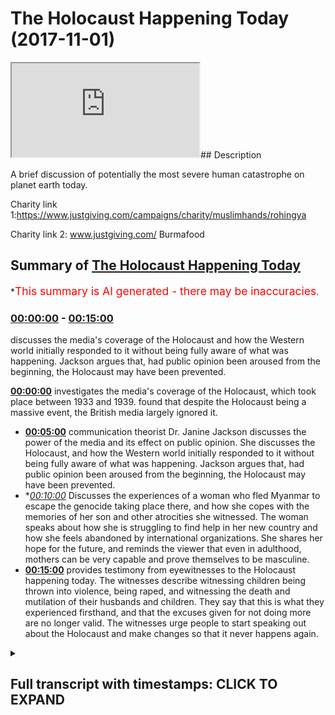 # The Holocaust Happening Today (2017-11-01)

<iframe loading='lazy' src='https://www.youtube.com/embed/RbwRiNWYLFY'></iframe>## Description

A brief discussion of potentially the most severe human catastrophe on planet earth today.

Charity link 1:https://www.justgiving.com/campaigns/charity/muslimhands/rohingya

Charity link 2: www.justgiving.com/ Burmafood

## Summary of [The Holocaust Happening Today](https://www.youtube.com/watch?v=RbwRiNWYLFY)

\*<span style="color:red; font-size:125%">This summary is AI generated - there may be inaccuracies</span>.

### [00:00:00](https://www.youtube.com/watch?v=RbwRiNWYLFY\&t=0) - [00:15:00](https://www.youtube.com/watch?v=RbwRiNWYLFY\&t=900)

discusses the media's coverage of the Holocaust and how the Western world initially responded to it without being fully aware of what was happening. Jackson argues that, had public opinion been aroused from the beginning, the Holocaust may have been prevented.

**[00:00:00](https://www.youtube.com/watch?v=RbwRiNWYLFY\&t=0)**  investigates the media's coverage of the Holocaust, which took place between 1933 and 1939. found that despite the Holocaust being a massive event, the British media largely ignored it.

*   **[00:05:00](https://www.youtube.com/watch?v=RbwRiNWYLFY\&t=300)** communication theorist Dr. Janine Jackson discusses the power of the media and its effect on public opinion. She discusses the Holocaust, and how the Western world initially responded to it without being fully aware of what was happening. Jackson argues that, had public opinion been aroused from the beginning, the Holocaust may have been prevented.
*   \**[00:10:00](https://www.youtube.com/watch?v=RbwRiNWYLFY\&t=600)* Discusses the experiences of a woman who fled Myanmar to escape the genocide taking place there, and how she copes with the memories of her son and other atrocities she witnessed. The woman speaks about how she is struggling to find help in her new country and how she feels abandoned by international organizations. She shares her hope for the future, and reminds the viewer that even in adulthood, mothers can be very capable and prove themselves to be masculine.
*   **[00:15:00](https://www.youtube.com/watch?v=RbwRiNWYLFY\&t=900)**  provides testimony from eyewitnesses to the Holocaust happening today. The witnesses describe witnessing children being thrown into violence, being raped, and witnessing the death and mutilation of their husbands and children. They say that this is what they experienced firsthand, and that the excuses given for not doing more are no longer valid. The witnesses urge people to start speaking out about the Holocaust and make changes so that it never happens again.

<details><summary><h2>Full transcript with timestamps: CLICK TO EXPAND</h2></summary>

[0:00:01](https://youtu.be/RbwRiNWYLFY?t=1) Latinas fee so me also dirty either\
[0:00:07](https://youtu.be/RbwRiNWYLFY?t=7) would you be Authority\
[0:00:11](https://youtu.be/RbwRiNWYLFY?t=11) I would like I'm gonna shave on your de\
[0:00:15](https://youtu.be/RbwRiNWYLFY?t=15) \[Music]\
[0:00:17](https://youtu.be/RbwRiNWYLFY?t=17) niaruna my loving face I mean lucky for\
[0:00:22](https://youtu.be/RbwRiNWYLFY?t=22) Milo you would be aa so my Lions meow\
[0:00:36](https://youtu.be/RbwRiNWYLFY?t=36) \[Music]\
[0:00:50](https://youtu.be/RbwRiNWYLFY?t=50) \[Music]\
[0:00:56](https://youtu.be/RbwRiNWYLFY?t=56) \[Music]\
[0:01:14](https://youtu.be/RbwRiNWYLFY?t=74) \[Music]\
[0:01:21](https://youtu.be/RbwRiNWYLFY?t=81) Latinos or the father let over pillows\
[0:01:31](https://youtu.be/RbwRiNWYLFY?t=91) or they're partying\
[0:01:35](https://youtu.be/RbwRiNWYLFY?t=95) alleluia alleluia alleluia alleluia\
[0:01:51](https://youtu.be/RbwRiNWYLFY?t=111) I see what you mean Oh bill you only owe\
[0:01:55](https://youtu.be/RbwRiNWYLFY?t=115) me laughs here the Messiah who came a\
[0:01:59](https://youtu.be/RbwRiNWYLFY?t=119) son he loved one in Allah he travels a\
[0:02:04](https://youtu.be/RbwRiNWYLFY?t=124) saga that our capital sudden death lie\
[0:02:09](https://youtu.be/RbwRiNWYLFY?t=129) upon the una casa la una and in common\
[0:02:19](https://youtu.be/RbwRiNWYLFY?t=139) \[Music]\
[0:02:22](https://youtu.be/RbwRiNWYLFY?t=142) wahoo Nadine Colin Cassady Messalina\
[0:02:32](https://youtu.be/RbwRiNWYLFY?t=152) Yuma Pune and well of movie tevaram\
[0:02:38](https://youtu.be/RbwRiNWYLFY?t=158) boarding the he went as Vita what just\
[0:02:43](https://youtu.be/RbwRiNWYLFY?t=163) beat enforcing cameras Allegiant until\
[0:02:48](https://youtu.be/RbwRiNWYLFY?t=168) our cameras Allegiant reporting al-sabah\
[0:02:56](https://youtu.be/RbwRiNWYLFY?t=176) ha\
[0:03:02](https://youtu.be/RbwRiNWYLFY?t=182) riot Okuda he'll be happy if a hill and\
[0:03:06](https://youtu.be/RbwRiNWYLFY?t=186) you silver how are you pal pilot a lot\
[0:03:11](https://youtu.be/RbwRiNWYLFY?t=191) in my time and you never see me so to\
[0:03:16](https://youtu.be/RbwRiNWYLFY?t=196) baccarat okay guys I want to really just\
[0:03:38](https://youtu.be/RbwRiNWYLFY?t=218) tell you something that happen\
[0:03:40](https://youtu.be/RbwRiNWYLFY?t=220) recently yeah maybe about a year ago\
[0:03:43](https://youtu.be/RbwRiNWYLFY?t=223) maybe a year and a half two years ago at\
[0:03:47](https://youtu.be/RbwRiNWYLFY?t=227) the max bring now about two years ago\
[0:03:53](https://youtu.be/RbwRiNWYLFY?t=233) about two years ago what happened as I\
[0:03:56](https://youtu.be/RbwRiNWYLFY?t=236) was doing a research project I have\
[0:03:58](https://youtu.be/RbwRiNWYLFY?t=238) postgraduate research for India and I\
[0:04:02](https://youtu.be/RbwRiNWYLFY?t=242) went to the British Library and it has a\
[0:04:05](https://youtu.be/RbwRiNWYLFY?t=245) place of room a particular room called\
[0:04:07](https://youtu.be/RbwRiNWYLFY?t=247) the news room I went up to the news room\
[0:04:10](https://youtu.be/RbwRiNWYLFY?t=250) I was analyzing some primary source\
[0:04:14](https://youtu.be/RbwRiNWYLFY?t=254) materials is this one barrel yeah it's\
[0:04:17](https://youtu.be/RbwRiNWYLFY?t=257) work so I was analyzing some primary\
[0:04:20](https://youtu.be/RbwRiNWYLFY?t=260) source materials what happened was I was\
[0:04:24](https://youtu.be/RbwRiNWYLFY?t=264) looking at Germany and obviously the\
[0:04:27](https://youtu.be/RbwRiNWYLFY?t=267) massive period they like the Nazi time\
[0:04:29](https://youtu.be/RbwRiNWYLFY?t=269) so from 1933 to 1939 when there was a\
[0:04:32](https://youtu.be/RbwRiNWYLFY?t=272) buildup going on and I looked at the\
[0:04:38](https://youtu.be/RbwRiNWYLFY?t=278) newspapers and the media the British\
[0:04:42](https://youtu.be/RbwRiNWYLFY?t=282) media and the coverage of basically the\
[0:04:47](https://youtu.be/RbwRiNWYLFY?t=287) Holocaust in the in the British media\
[0:04:49](https://youtu.be/RbwRiNWYLFY?t=289) that was something I was doing and\
[0:04:53](https://youtu.be/RbwRiNWYLFY?t=293) you'll be really surprised that despite\
[0:04:56](https://youtu.be/RbwRiNWYLFY?t=296) it being a massive a massive thing in\
[0:05:00](https://youtu.be/RbwRiNWYLFY?t=300) almost every history syllabus in the\
[0:05:03](https://youtu.be/RbwRiNWYLFY?t=303) Western world the media was not covering\
[0:05:07](https://youtu.be/RbwRiNWYLFY?t=307) it in the way you think\
[0:05:09](https://youtu.be/RbwRiNWYLFY?t=309) they will be covering in mainstream\
[0:05:11](https://youtu.be/RbwRiNWYLFY?t=311) media were not covering it in the way he\
[0:05:14](https://youtu.be/RbwRiNWYLFY?t=314) would think they'll be covering it\
[0:05:15](https://youtu.be/RbwRiNWYLFY?t=315) sometimes they wouldn't even make a\
[0:05:16](https://youtu.be/RbwRiNWYLFY?t=316) headline what was going on and this made\
[0:05:22](https://youtu.be/RbwRiNWYLFY?t=322) me really think of something this made\
[0:05:25](https://youtu.be/RbwRiNWYLFY?t=325) me really think of the power of the\
[0:05:29](https://youtu.be/RbwRiNWYLFY?t=329) media one communication theorist he said\
[0:05:34](https://youtu.be/RbwRiNWYLFY?t=334) the media doesn't tell you what to think\
[0:05:37](https://youtu.be/RbwRiNWYLFY?t=337) because there was some people who used\
[0:05:40](https://youtu.be/RbwRiNWYLFY?t=340) to talk about the Magic Bullet theory\
[0:05:41](https://youtu.be/RbwRiNWYLFY?t=341) and the needle theory all these things\
[0:05:44](https://youtu.be/RbwRiNWYLFY?t=344) that brainwash hate for this\
[0:05:47](https://youtu.be/RbwRiNWYLFY?t=347) communication theory she said the media\
[0:05:48](https://youtu.be/RbwRiNWYLFY?t=348) doesn't tell you what to think but it\
[0:05:50](https://youtu.be/RbwRiNWYLFY?t=350) tells you what to think about you see\
[0:05:54](https://youtu.be/RbwRiNWYLFY?t=354) when the media was newspapers and in the\
[0:05:59](https://youtu.be/RbwRiNWYLFY?t=359) thirties television decide to come out\
[0:06:02](https://youtu.be/RbwRiNWYLFY?t=362) it was easy for the media to have a\
[0:06:05](https://youtu.be/RbwRiNWYLFY?t=365) monopoly on what it is we should be\
[0:06:08](https://youtu.be/RbwRiNWYLFY?t=368) thinking about it was easy for them to\
[0:06:11](https://youtu.be/RbwRiNWYLFY?t=371) do that and therefore the response of\
[0:06:16](https://youtu.be/RbwRiNWYLFY?t=376) the Western world to the Holocaust was\
[0:06:18](https://youtu.be/RbwRiNWYLFY?t=378) something which we look back o the\
[0:06:21](https://youtu.be/RbwRiNWYLFY?t=381) Western world in general looks back at\
[0:06:22](https://youtu.be/RbwRiNWYLFY?t=382) things how could we have done that the\
[0:06:26](https://youtu.be/RbwRiNWYLFY?t=386) reason why is because public opinion was\
[0:06:28](https://youtu.be/RbwRiNWYLFY?t=388) not roused from the very beginning\
[0:06:30](https://youtu.be/RbwRiNWYLFY?t=390) people were not being told what was\
[0:06:34](https://youtu.be/RbwRiNWYLFY?t=394) going on in the fullest sense possible\
[0:06:38](https://youtu.be/RbwRiNWYLFY?t=398) now why am I talking about Germany and\
[0:06:41](https://youtu.be/RbwRiNWYLFY?t=401) the Holocaust because this is a Monaco's\
[0:06:46](https://youtu.be/RbwRiNWYLFY?t=406) what's going on what's going on in Burma\
[0:06:52](https://youtu.be/RbwRiNWYLFY?t=412) at the moment is the burning of human\
[0:06:55](https://youtu.be/RbwRiNWYLFY?t=415) beings\
[0:07:02](https://youtu.be/RbwRiNWYLFY?t=422) her story\
[0:07:41](https://youtu.be/RbwRiNWYLFY?t=461) \[Music]\
[0:08:25](https://youtu.be/RbwRiNWYLFY?t=505) dominating the area where the man were\
[0:08:32](https://youtu.be/RbwRiNWYLFY?t=512) army tortured particularly firing the\
[0:08:35](https://youtu.be/RbwRiNWYLFY?t=515) different houses and also throwing the\
[0:08:38](https://youtu.be/RbwRiNWYLFY?t=518) children in the fire for burning yes\
[0:08:41](https://youtu.be/RbwRiNWYLFY?t=521) hard children also burned by the minor\
[0:08:44](https://youtu.be/RbwRiNWYLFY?t=524) army and that time he was the man Murat\
[0:08:48](https://youtu.be/RbwRiNWYLFY?t=528) misshaped heart and then touched on\
[0:08:50](https://youtu.be/RbwRiNWYLFY?t=530) again physically that's why he was just\
[0:08:55](https://youtu.be/RbwRiNWYLFY?t=535) leaped up they left the place the story\
[0:08:58](https://youtu.be/RbwRiNWYLFY?t=538) is true as well\
[0:09:04](https://youtu.be/RbwRiNWYLFY?t=544) yeah a bone cave aventura is it suitable\
[0:09:33](https://youtu.be/RbwRiNWYLFY?t=573) is it fit and yang as it ever came near\
[0:09:37](https://youtu.be/RbwRiNWYLFY?t=577) do tell Catherine co-op Ivo\
[0:09:42](https://youtu.be/RbwRiNWYLFY?t=582)  them money by chosen doujin by\
[0:09:46](https://youtu.be/RbwRiNWYLFY?t=586) check\
[0:10:01](https://youtu.be/RbwRiNWYLFY?t=601) and then and then from the river for a\
[0:10:38](https://youtu.be/RbwRiNWYLFY?t=638) Ventura there is a technique used by the\
[0:10:54](https://youtu.be/RbwRiNWYLFY?t=654) Myanmar army to kill the women\
[0:10:56](https://youtu.be/RbwRiNWYLFY?t=656) yeah the city strategy there are some\
[0:11:00](https://youtu.be/RbwRiNWYLFY?t=660) bamboo there are some bamboo and\
[0:11:03](https://youtu.be/RbwRiNWYLFY?t=663) techniques use yeah and there way they\
[0:11:06](https://youtu.be/RbwRiNWYLFY?t=666) hang a fire they start firing in the\
[0:11:18](https://youtu.be/RbwRiNWYLFY?t=678) bamboo yeah\
[0:11:20](https://youtu.be/RbwRiNWYLFY?t=680) and then totally fired\
[0:11:23](https://youtu.be/RbwRiNWYLFY?t=683) what does she - what does she do to cope\
[0:11:25](https://youtu.be/RbwRiNWYLFY?t=685) with this what does she do to cope help\
[0:11:28](https://youtu.be/RbwRiNWYLFY?t=688) herself with like she witnessed her son\
[0:11:30](https://youtu.be/RbwRiNWYLFY?t=690) being killed she witnessed all these\
[0:11:32](https://youtu.be/RbwRiNWYLFY?t=692) things how does she help cope what does\
[0:11:34](https://youtu.be/RbwRiNWYLFY?t=694) she do many schooling to have an\
[0:11:39](https://youtu.be/RbwRiNWYLFY?t=699) applicator where you can take a\
[0:11:41](https://youtu.be/RbwRiNWYLFY?t=701) possession to Naboo Savannah achat\
[0:11:43](https://youtu.be/RbwRiNWYLFY?t=703) Juarez yes the mission Kiba editor of\
[0:11:46](https://youtu.be/RbwRiNWYLFY?t=706) Miranda bass eh oh\
[0:12:12](https://youtu.be/RbwRiNWYLFY?t=732) happened in front of her in in her house\
[0:12:29](https://youtu.be/RbwRiNWYLFY?t=749) \[Music]\
[0:12:52](https://youtu.be/RbwRiNWYLFY?t=772) there are no presence of international\
[0:12:55](https://youtu.be/RbwRiNWYLFY?t=775) or UN agency to help them in that time\
[0:12:58](https://youtu.be/RbwRiNWYLFY?t=778) only the border guard the border guard\
[0:13:01](https://youtu.be/RbwRiNWYLFY?t=781) they take off all the materials and all\
[0:13:05](https://youtu.be/RbwRiNWYLFY?t=785) the resources from them\
[0:13:07](https://youtu.be/RbwRiNWYLFY?t=787) and then who has helped so far that's my\
[0:13:11](https://youtu.be/RbwRiNWYLFY?t=791) question\
[0:13:11](https://youtu.be/RbwRiNWYLFY?t=791) whose help so far in transition to\
[0:13:15](https://youtu.be/RbwRiNWYLFY?t=795) Bangladesh and in Bangladesh and in\
[0:13:17](https://youtu.be/RbwRiNWYLFY?t=797) Burma whose hope so so far you could say\
[0:13:22](https://youtu.be/RbwRiNWYLFY?t=802) \[Music]\
[0:13:27](https://youtu.be/RbwRiNWYLFY?t=807) - Lindsay McConnell youson understand\
[0:13:37](https://youtu.be/RbwRiNWYLFY?t=817) basically the local community when they\
[0:13:39](https://youtu.be/RbwRiNWYLFY?t=819) when she cross the border then the only\
[0:13:42](https://youtu.be/RbwRiNWYLFY?t=822) local community extended hands to help\
[0:13:44](https://youtu.be/RbwRiNWYLFY?t=824) them yeah\
[0:13:45](https://youtu.be/RbwRiNWYLFY?t=825) then with the help of the community\
[0:13:46](https://youtu.be/RbwRiNWYLFY?t=826) particularly some of the sample by years\
[0:13:48](https://youtu.be/RbwRiNWYLFY?t=828) yeah Bangla community there is here only\
[0:13:52](https://youtu.be/RbwRiNWYLFY?t=832) otherwise no international no even they\
[0:13:55](https://youtu.be/RbwRiNWYLFY?t=835) didn't receive any cooperation from them\
[0:13:56](https://youtu.be/RbwRiNWYLFY?t=836) thank you very much and also that they\
[0:14:39](https://youtu.be/RbwRiNWYLFY?t=879) can be used to occurring within Allah\
[0:14:41](https://youtu.be/RbwRiNWYLFY?t=881) who Khmer new year\
[0:14:42](https://youtu.be/RbwRiNWYLFY?t=882) yeah Mickelson just to keep patient and\
[0:14:46](https://youtu.be/RbwRiNWYLFY?t=886) never despair from the mercy of God yes\
[0:14:49](https://youtu.be/RbwRiNWYLFY?t=889) maybe you know boots in adulthood you do\
[0:14:53](https://youtu.be/RbwRiNWYLFY?t=893) too heavy a burden me show you a lapa\
[0:14:56](https://youtu.be/RbwRiNWYLFY?t=896) how mother capable proven masculine a\
[0:14:57](https://youtu.be/RbwRiNWYLFY?t=897) lot to our River a lot do agree by bus\
[0:15:01](https://youtu.be/RbwRiNWYLFY?t=901) tell us thank you very much\
[0:15:03](https://youtu.be/RbwRiNWYLFY?t=903) I went to Cox's Bazar myself the border\
[0:15:06](https://youtu.be/RbwRiNWYLFY?t=906) with Burma myself that literally\
[0:15:14](https://youtu.be/RbwRiNWYLFY?t=914) testified the dozens in the same exact\
[0:15:18](https://youtu.be/RbwRiNWYLFY?t=918) way they all said that they witnessed\
[0:15:25](https://youtu.be/RbwRiNWYLFY?t=925) small children be thrown into violence\
[0:15:33](https://youtu.be/RbwRiNWYLFY?t=933) can you imagine this small babies\
[0:15:36](https://youtu.be/RbwRiNWYLFY?t=936) children being thrown into fires can't\
[0:15:43](https://youtu.be/RbwRiNWYLFY?t=943) rape most of the women didn't want to\
[0:15:46](https://youtu.be/RbwRiNWYLFY?t=946) admit some of them did admit that they\
[0:15:49](https://youtu.be/RbwRiNWYLFY?t=949) were themselves gang-raped they\
[0:15:54](https://youtu.be/RbwRiNWYLFY?t=954) witnessed the death and mutilation of\
[0:15:56](https://youtu.be/RbwRiNWYLFY?t=956) their husbands and their children we're\
[0:16:00](https://youtu.be/RbwRiNWYLFY?t=960) not talking about just adults\
[0:16:03](https://youtu.be/RbwRiNWYLFY?t=963) non-combatant adults we're talking about\
[0:16:06](https://youtu.be/RbwRiNWYLFY?t=966) children toddlers but util ated killed\
[0:16:11](https://youtu.be/RbwRiNWYLFY?t=971) these are the testimonies we got we have\
[0:16:15](https://youtu.be/RbwRiNWYLFY?t=975) those video graphic testimonials on our\
[0:16:18](https://youtu.be/RbwRiNWYLFY?t=978) respective YouTube channels it's not\
[0:16:22](https://youtu.be/RbwRiNWYLFY?t=982) something we're making up this is the\
[0:16:23](https://youtu.be/RbwRiNWYLFY?t=983) most primary source you're going to get\
[0:16:26](https://youtu.be/RbwRiNWYLFY?t=986) actual testimony from the person\
[0:16:29](https://youtu.be/RbwRiNWYLFY?t=989) themselves we were there we've heard\
[0:16:31](https://youtu.be/RbwRiNWYLFY?t=991) them saying this is real this is real\
[0:16:38](https://youtu.be/RbwRiNWYLFY?t=998) the question is now the real question is\
[0:16:43](https://youtu.be/RbwRiNWYLFY?t=1003) this what you're gonna do by what are we\
[0:16:47](https://youtu.be/RbwRiNWYLFY?t=1007) gonna do about it I was gonna wait\
[0:16:51](https://youtu.be/RbwRiNWYLFY?t=1011) another 20 to 30 years and\
[0:16:57](https://youtu.be/RbwRiNWYLFY?t=1017) retrospectively look back and think we\
[0:16:59](https://youtu.be/RbwRiNWYLFY?t=1019) could have done how are we gonna explain\
[0:17:03](https://youtu.be/RbwRiNWYLFY?t=1023) into our children that we lived in an\
[0:17:06](https://youtu.be/RbwRiNWYLFY?t=1026) age where this genocide took place yet\
[0:17:10](https://youtu.be/RbwRiNWYLFY?t=1030) we were very inactive were like well\
[0:17:16](https://youtu.be/RbwRiNWYLFY?t=1036) lucky the people of the past have Mormon\
[0:17:20](https://youtu.be/RbwRiNWYLFY?t=1040) excuse me dia was centralized\
[0:17:23](https://youtu.be/RbwRiNWYLFY?t=1043) monopolized we have social media we have\
[0:17:29](https://youtu.be/RbwRiNWYLFY?t=1049) the Internet\
[0:17:30](https://youtu.be/RbwRiNWYLFY?t=1050) do you know the power of social media do\
[0:17:33](https://youtu.be/RbwRiNWYLFY?t=1053) you know the power of the internet the\
[0:17:35](https://youtu.be/RbwRiNWYLFY?t=1055) Internet is powerful we have not got the\
[0:17:41](https://youtu.be/RbwRiNWYLFY?t=1061) same excuse as\
[0:17:42](https://youtu.be/RbwRiNWYLFY?t=1062) before a full time we do not have that\
[0:17:46](https://youtu.be/RbwRiNWYLFY?t=1066) same excuse what are we going to do why\
[0:17:54](https://youtu.be/RbwRiNWYLFY?t=1074) are you going to tell your children when\
[0:17:56](https://youtu.be/RbwRiNWYLFY?t=1076) they come back from a history lesson\
[0:17:59](https://youtu.be/RbwRiNWYLFY?t=1079) talking about what they will then refer\
[0:18:02](https://youtu.be/RbwRiNWYLFY?t=1082) to as the Royal Hindi and Holocaust\
[0:18:04](https://youtu.be/RbwRiNWYLFY?t=1084) although an Indian genocide what are you\
[0:18:08](https://youtu.be/RbwRiNWYLFY?t=1088) going to tell your children when they\
[0:18:11](https://youtu.be/RbwRiNWYLFY?t=1091) ask why didn't you do anything at that\
[0:18:13](https://youtu.be/RbwRiNWYLFY?t=1093) time couldn't you have done this\
[0:18:16](https://youtu.be/RbwRiNWYLFY?t=1096) couldn't you have done that how are you\
[0:18:20](https://youtu.be/RbwRiNWYLFY?t=1100) gonna respond what are you gonna say to\
[0:18:24](https://youtu.be/RbwRiNWYLFY?t=1104) them well I didn't really know what was\
[0:18:27](https://youtu.be/RbwRiNWYLFY?t=1107) going on it wasn't really report in the\
[0:18:31](https://youtu.be/RbwRiNWYLFY?t=1111) media that much these excuses have\
[0:18:35](https://youtu.be/RbwRiNWYLFY?t=1115) become completely void now you no longer\
[0:18:40](https://youtu.be/RbwRiNWYLFY?t=1120) have those excuses today those excuses\
[0:18:44](https://youtu.be/RbwRiNWYLFY?t=1124) have evaporated into the thin air of\
[0:18:47](https://youtu.be/RbwRiNWYLFY?t=1127) reality when are we going to make the\
[0:18:53](https://youtu.be/RbwRiNWYLFY?t=1133) change when is it going to be that we\
[0:18:58](https://youtu.be/RbwRiNWYLFY?t=1138) will stand up and say no more when are\
[0:19:03](https://youtu.be/RbwRiNWYLFY?t=1143) we going to be loud about this when are\
[0:19:07](https://youtu.be/RbwRiNWYLFY?t=1147) we going to tell our neighbour about\
[0:19:08](https://youtu.be/RbwRiNWYLFY?t=1148) this when is the person on the street\
[0:19:12](https://youtu.be/RbwRiNWYLFY?t=1152) doesn't know about this as much as they\
[0:19:14](https://youtu.be/RbwRiNWYLFY?t=1154) know about everything else that's going\
[0:19:16](https://youtu.be/RbwRiNWYLFY?t=1156) on in celebrity culture when you speak\
[0:19:18](https://youtu.be/RbwRiNWYLFY?t=1158) when you do when you move that's when

</details>
